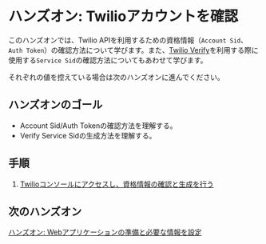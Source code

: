 # ハンズオン: Twilioアカウントを確認

このハンズオンでは、Twilio APIを利用するための資格情報（`Account Sid`、`Auth Token`）の確認方法について学びます。また、[Twilio Verify](https://www.twilio.com/verify)を利用する際に使用する`Service Sid`の確認方法についてもあわせて学びます。

それぞれの値を控えている場合は次のハンズオンに進んでください。

## ハンズオンのゴール
- Account Sid/Auth Tokenの確認方法を理解する。
- Verify Service Sidの生成方法を理解する。

## 手順
1. [Twilioコンソールにアクセスし、資格情報の確認と生成を行う](01-Access-To-Console.md)


## 次のハンズオン

[ハンズオン: Webアプリケーションの準備と必要な情報を設定](/docs/02-Prep-WebApp/00-Overview.md)